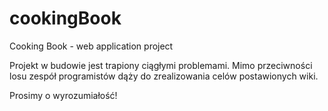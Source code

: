 # cookingBook
Cooking Book - web application project

Projekt w budowie jest trapiony ciągłymi problemami. Mimo przeciwności losu zespół programistów dąży do zrealizowania celów postawionych wiki.

Prosimy o wyrozumiałość!
